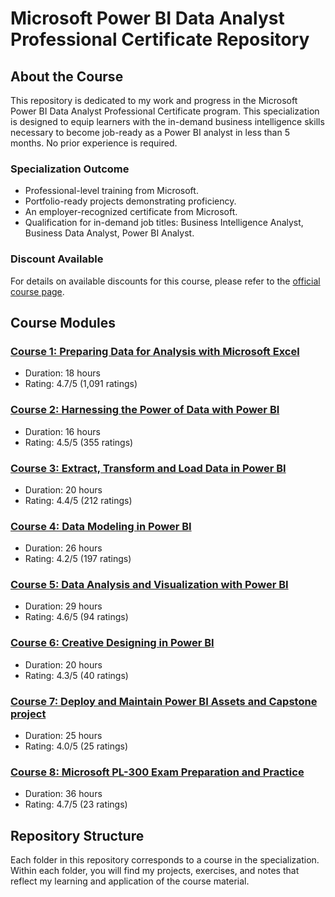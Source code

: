 # Microsoft Power BI Data Analyst Professional Certificate Repository

## About the Course
This repository is dedicated to my work and progress in the Microsoft Power BI Data Analyst Professional Certificate program. This specialization is designed to equip learners with the in-demand business intelligence skills necessary to become job-ready as a Power BI analyst in less than 5 months. No prior experience is required.

### Specialization Outcome
- Professional-level training from Microsoft.
- Portfolio-ready projects demonstrating proficiency.
- An employer-recognized certificate from Microsoft.
- Qualification for in-demand job titles: Business Intelligence Analyst, Business Data Analyst, Power BI Analyst.

### Discount Available
For details on available discounts for this course, please refer to the [official course page](#).

## Course Modules

### [Course 1: Preparing Data for Analysis with Microsoft Excel](/Course1)
- Duration: 18 hours
- Rating: 4.7/5 (1,091 ratings)

### [Course 2: Harnessing the Power of Data with Power BI](/Course2)
- Duration: 16 hours
- Rating: 4.5/5 (355 ratings)

### [Course 3: Extract, Transform and Load Data in Power BI](/Course3)
- Duration: 20 hours
- Rating: 4.4/5 (212 ratings)

### [Course 4: Data Modeling in Power BI](/Course4)
- Duration: 26 hours
- Rating: 4.2/5 (197 ratings)

### [Course 5: Data Analysis and Visualization with Power BI](/Course5)
- Duration: 29 hours
- Rating: 4.6/5 (94 ratings)

### [Course 6: Creative Designing in Power BI](/Course6)
- Duration: 20 hours
- Rating: 4.3/5 (40 ratings)

### [Course 7: Deploy and Maintain Power BI Assets and Capstone project](/Course7)
- Duration: 25 hours
- Rating: 4.0/5 (25 ratings)

### [Course 8: Microsoft PL-300 Exam Preparation and Practice](/Course8)
- Duration: 36 hours
- Rating: 4.7/5 (23 ratings)

## Repository Structure
Each folder in this repository corresponds to a course in the specialization. Within each folder, you will find my projects, exercises, and notes that reflect my learning and application of the course material.

